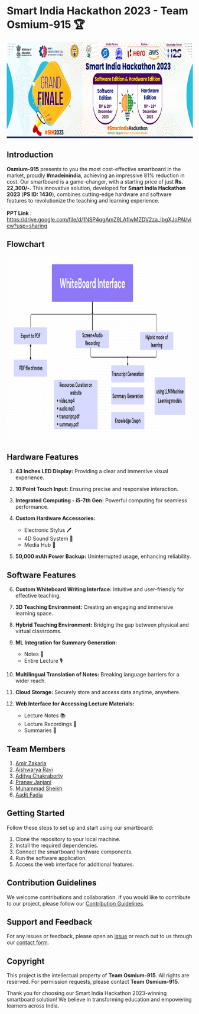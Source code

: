 
  <h1>Smart India Hackathon 2023 - Team Osmium-915 🏆 </h1>


<img src="Bharat Shiksha Portal/public/SIH2023-Grand-Finale.png" alt="SIH-TechTeds" width="1200" height="260">

## Introduction
**Osmium-915** presents to you the most cost-effective smartboard in the market, proudly **#madeinindia**, achieving an impressive 81% reduction in cost. Our smartboard is a game-changer, with a starting price of just **Rs. 22,300/-**. This innovative solution, developed for **Smart India Hackathon 2023** (**PS ID: 1430**), combines cutting-edge hardware and software features to revolutionize the teaching and learning experience.
<br>
</br>
**PPT Link** : https://drive.google.com/file/d/1NSP4qgAmZ9LAflwMZDV2za_IbgXJoPAl/view?usp=sharing

## Flowchart
<div align="center">
<img src="Bharat Shiksha Portal/public/flowchart (2).jpeg" alt="SIH-TechTeds" width="1000" height="500">
</div>

## Hardware Features
1. **43 Inches LED Display:** Providing a clear and immersive visual experience.
2. **10 Point Touch Input:** Ensuring precise and responsive interaction.
3. **Integrated Computing - i5-7th Gen:** Powerful computing for seamless performance.
4. **Custom Hardware Accessories:**
    - Electronic Stylus 🖊️
    - 4D Sound System 🎵
    - Media Hub 📡

5. **50,000 mAh Power Backup:** Uninterrupted usage, enhancing reliability.

## Software Features
6. **Custom Whiteboard Writing Interface:** Intuitive and user-friendly for effective teaching.
7. **3D Teaching Environment:** Creating an engaging and immersive learning space.
8. **Hybrid Teaching Environment:** Bridging the gap between physical and virtual classrooms.
9. **ML Integration for Summary Generation:**
    - Notes 📝
    - Entire Lecture 🎙️

10. **Multilingual Translation of Notes:** Breaking language barriers for a wider reach.
11. **Cloud Storage:** Securely store and access data anytime, anywhere.
12. **Web Interface for Accessing Lecture Materials:**
    - Lecture Notes 📚
    - Lecture Recordings 🎥
    - Summaries 📑

## Team Members


1. [Amir Zakaria](https://github.com/gotosleepdude)
2. [Aishwarya Ravi](https://github.com/AishwaryaRavi07)
3. [Aditya Chakraborty](https://github.com/adityachk2002)
4. [Pranav Janjani](https://github.com/pranavjanjani)
5. [Muhammad Sheikh](https://github.com/muhd360)
6. [Aadit Fadia](https://github.com/Aadit0122)

## Getting Started
Follow these steps to set up and start using our smartboard:
1. Clone the repository to your local machine.
2. Install the required dependencies.
3. Connect the smartboard hardware components.
4. Run the software application.
5. Access the web interface for additional features.

## Contribution Guidelines
We welcome contributions and collaboration. If you would like to contribute to our project, please follow our [Contribution Guidelines](insert_link_to_contribution_guidelines).

## Support and Feedback
For any issues or feedback, please open an [issue](insert_link_to_issues) or reach out to us through our [contact form](insert_link_to_contact_form).

## Copyright
This project is the intellectual property of **Team Osmium-915**. All rights are reserved.
For permission requests, please contact **Team Osmium-915**.

Thank you for choosing our Smart India Hackathon 2023-winning smartboard solution! We believe in transforming education and empowering learners across India.
